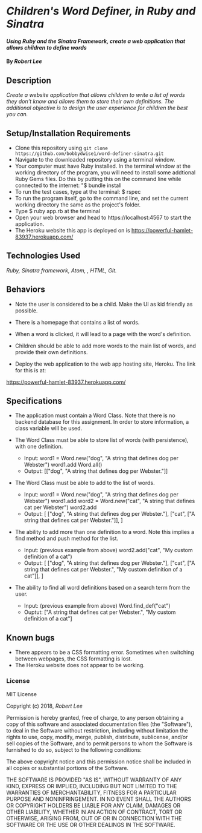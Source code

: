 # _Children's Word Definer, in Ruby and Sinatra_

#### _Using Ruby and the Sinatra Framework, create a web application that allows children to define words_

#### By _Robert Lee_

## Description

_Create a website application that allows children to write a list of words they don't know and allows them to store their own definitions.  The additional objective is to design the user experience for children the best you can._

## Setup/Installation Requirements

* Clone this repository using `git clone https://github.com/bobbydwise1/word-definer-sinatra.git`
* Navigate to the downloaded repository using a terminal window.
* Your computer must have Ruby installed.  In the terminal window at the working directory of the program, you will need to install some addtional Ruby Gems files.  Do this by putting this on the command line while connected to the internet:
  "$ bundle install
* To run the test cases, type at the terminal: $ rspec
* To run the program itself, go to the command line, and set the current working directory the same as the project's folder.
* Type $ ruby app.rb at the terminal
* Open your web browser and head to https://localhost:4567 to start the application.
* The Heroku website this app is deployed on is https://powerful-hamlet-83937.herokuapp.com/

## Technologies Used

_Ruby, Sinatra framework, Atom, , HTML, Git._

## Behaviors

* Note the user is considered to be a child.  Make the UI as kid friendly as possible.

* There is a homepage that contains a list of words.

* When a word is clicked, it will lead to a page with the word's definition.

* Children should be able to add more words to the main list of words, and provide their own definitions.

* Deploy the web application to the web app hosting site, Heroku.  The link for this is at:

https://powerful-hamlet-83937.herokuapp.com/

## Specifications

* The application must contain a Word Class.  Note that there is no backend database for this assignment.  In order to store information, a class variable will be used.

* The Word Class must be able to store list of words (with persistence), with one definition.
  * Input:  word1 = Word.new("dog", "A string that defines dog per Webster")
            word1.add
            Word.all()
  * Output:  [["dog", "A string that defines dog per Webster."]]

* The Word Class must be able to add to the list of words.
  * Input:  word1 = Word.new("dog", "A string that defines dog per Webster")
            word1.add
            word2 = Word.new("cat", "A string that defines cat per Webster")
            word2.add
  * Output: [
              ["dog", "A string that defines dog per Webster."],
              ["cat", ["A string that defines cat per Webster."]],
            ]

* The ability to add more than one definition to a word.  Note this implies a find method and push method for the list.
  * Input:  (previous example from above)
            word2.add("cat", "My custom definition of a cat")
  * Output: [
              ["dog", "A string that defines dog per Webster."],
              ["cat", ["A string that defines cat per Webster.", "My custom definition of a cat"]],
            ]

* The ability to find all word definitions based on a search term from the user.
  * Input: (previous example from above)
            Word.find_def("cat")
  * Ouptut:  ["A string that defines cat per Webster.", "My custom definition of a cat"]

## Known bugs

* There appears to be a CSS formatting error.  Sometimes when switching between webpages, the CSS formatting is lost.
* The Heroku website does not appear to be working.

### License

MIT License

Copyright (c) 2018, _Robert Lee_

Permission is hereby granted, free of charge, to any person obtaining a copy of this software and associated documentation files (the "Software"), to deal in the Software without restriction, including without limitation the rights to use, copy, modify, merge, publish, distribute, sublicense, and/or sell
copies of the Software, and to permit persons to whom the Software is furnished to do so, subject to the following conditions:

The above copyright notice and this permission notice shall be included in all copies or substantial portions of the Software.

THE SOFTWARE IS PROVIDED "AS IS", WITHOUT WARRANTY OF ANY KIND, EXPRESS OR IMPLIED, INCLUDING BUT NOT LIMITED TO THE WARRANTIES OF MERCHANTABILITY, FITNESS FOR A PARTICULAR PURPOSE AND NONINFRINGEMENT. IN NO EVENT SHALL THE AUTHORS OR COPYRIGHT HOLDERS BE LIABLE FOR ANY CLAIM, DAMAGES OR OTHER LIABILITY, WHETHER IN AN ACTION OF CONTRACT, TORT OR OTHERWISE, ARISING FROM,
OUT OF OR IN CONNECTION WITH THE SOFTWARE OR THE USE OR OTHER DEALINGS IN THE SOFTWARE.
